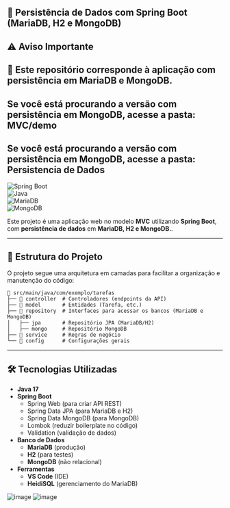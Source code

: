 
## 📌 **Persistência de Dados com Spring Boot (MariaDB, H2 e MongoDB)**  

## ⚠️ **Aviso Importante**
## **📁 Este repositório corresponde à aplicação com persistência em MariaDB e MongoDB.**

## **Se você está procurando a versão com persistência em MongoDB, acesse a pasta: MVC/demo**

## **Se você está procurando a versão com persistência em MongoDB, acesse a pasta: Persistencia de Dados**


![Spring Boot](https://img.shields.io/badge/Spring%20Boot-2.7-green?style=flat&logo=spring)  
![Java](https://img.shields.io/badge/Java-21-orange?style=flat&logo=java)  
![MariaDB](https://img.shields.io/badge/MariaDB-10-blue?style=flat&logo=mariadb)  
![MongoDB](https://img.shields.io/badge/MongoDB-6.0-green?style=flat&logo=mongodb)  

Este projeto é uma aplicação web no modelo **MVC** utilizando **Spring Boot**, com **persistência de dados** em **MariaDB, H2 e MongoDB.**.

---

## 📂 **Estrutura do Projeto**
O projeto segue uma arquitetura em camadas para facilitar a organização e manutenção do código:

```
📁 src/main/java/com/exemplo/tarefas
├── 📂 controller  # Controladores (endpoints da API)
├── 📂 model       # Entidades (Tarefa, etc.)
├── 📂 repository  # Interfaces para acessar os bancos (MariaDB e MongoDB)
│   ├── jpa       # Repositório JPA (MariaDB/H2)
│   ├── mongo     # Repositório MongoDB
├── 📂 service     # Regras de negócio
└── 📂 config      # Configurações gerais
```

---

## 🛠 **Tecnologias Utilizadas**
- **Java 17**
- **Spring Boot**
  - Spring Web (para criar API REST)
  - Spring Data JPA (para MariaDB e H2)
  - Spring Data MongoDB (para MongoDB)
  - Lombok (reduzir boilerplate no código)
  - Validation (validação de dados)
- **Banco de Dados**
  - **MariaDB** (produção)
  - **H2** (para testes)
  - **MongoDB** (não relacional)
- **Ferramentas**
  - **VS Code** (IDE)
  - **HeidiSQL** (gerenciamento do MariaDB)




![image](https://github.com/user-attachments/assets/e43d012a-1579-4809-968c-bad6e37d51e6)
![image](https://github.com/user-attachments/assets/c2f08ab2-0131-4ecc-8bb6-bb6be2cb6ed4)
